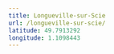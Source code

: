 ```yaml
---
title: Longueville-sur-Scie
url: /longueville-sur-scie/
latitude: 49.7913292
longitude: 1.1098443
---
```

